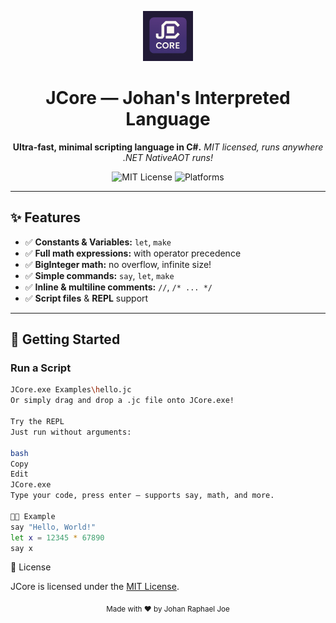 <p align="center">
  <img src="logo.png" alt="JCore Logo" height="80"/>
</p>

<h1 align="center">JCore — Johan's Interpreted Language</h1>

<p align="center">
  <b>Ultra-fast, minimal scripting language in C#.</b>  
  <i>MIT licensed, runs anywhere .NET NativeAOT runs!</i>
</p>

<p align="center">
  <img src="https://img.shields.io/badge/license-MIT-green" alt="MIT License"/>
  <img src="https://img.shields.io/badge/platform-Windows%20%7C%20Linux%20%7C%20macOS-blue" alt="Platforms"/>
</p>

---

## ✨ Features

- ✅ **Constants & Variables:** `let`, `make`
- ✅ **Full math expressions:** with operator precedence
- ✅ **BigInteger math:** no overflow, infinite size!
- ✅ **Simple commands:** `say`, `let`, `make`
- ✅ **Inline & multiline comments:** `//`, `/* ... */`
- ✅ **Script files** & **REPL** support

---

## 🚀 Getting Started

### Run a Script

```bash
JCore.exe Examples\hello.jc
Or simply drag and drop a .jc file onto JCore.exe!

Try the REPL
Just run without arguments:

bash
Copy
Edit
JCore.exe
Type your code, press enter — supports say, math, and more.

🧑‍💻 Example
say "Hello, World!"
let x = 12345 * 67890
say x

```
📄 License

JCore is licensed under the [MIT License](LICENSE).

<p align="center"><sub>Made with ❤️ by Johan Raphael Joe</sub></p>
